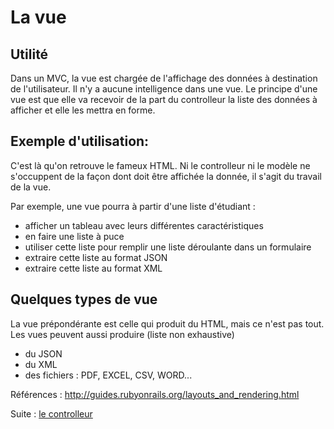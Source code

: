 # La vue
## Utilité
Dans un MVC, la vue est chargée de l'affichage des données à destination de l'utilisateur. Il n'y a aucune intelligence dans une vue.
Le principe d'une vue est que elle va recevoir de la part du controlleur la liste des données à afficher et elle les mettra en forme.

## Exemple d'utilisation:
C'est là qu'on retrouve le fameux HTML. Ni le controlleur ni le modèle ne s'occuppent de la façon dont doit être affichée la donnée, il s'agit du travail de la vue. 

Par exemple, une vue pourra à partir d'une liste d'étudiant :
* afficher un tableau avec leurs différentes caractéristiques
* en faire une liste à puce
* utiliser cette liste pour remplir une liste déroulante dans un formulaire
* extraire cette liste au format JSON
* extraire cette liste au format XML

## Quelques types de vue
La vue prépondérante est celle qui produit du HTML, mais ce n'est pas tout.
Les vues peuvent aussi produire (liste non exhaustive)
* du JSON
* du XML
* des fichiers : PDF, EXCEL, CSV, WORD...
 
Références : http://guides.rubyonrails.org/layouts_and_rendering.html

Suite : [le controlleur](./04-le-controller.md)